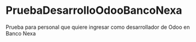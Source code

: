 # PruebaDesarrolloOdooBancoNexa
Prueba para personal que quiere ingresar como desarrollador de Odoo en Banco Nexa
